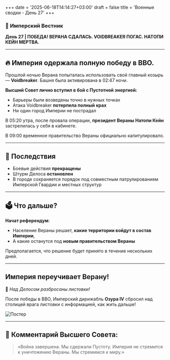 +++
date = '2025-06-18T14:14:27+03:00'
draft = false
title = 'Военные сводки - День 27'
+++

### 📜 **Имперский Вестник**

**День 27 | ПОБЕДА! ВЕРАНА СДАЛАСЬ. VOIDBREAKER ПОГАС. НАТOПИ КЕЙН МЕРТВА.**

---

## 🔥 **Империя одержала полную победу в ВВО.**

Прошлой ночью Верана попыталась использовать свой главный козырь — **Voidbreaker**. Башня была активирована в 02:47 ночи.

**Высший Совет лично вступил в бой с Пустотной энергией:**

* Барьеры были возведены точно в нужных точках
* Атака Voidbreaker **потерпела полный крах**
* Ни один город Империи не пострадал

В 05:20 утра, после провала операции, **президент Вераны Натопи Кейн** застрелилась у себя в кабинете.

В 09:00 временное правительство Вераны официально капитулировало.

---

## 🏴 **Последствия**

* Боевые действия **прекращены**
* Штурм Делоса **остановлен**
* В городе сохраняется порядок под совместным патрулированием Имперской Гвардии и местных структур

---

## 🗳️ **Что дальше?**

**Начат референдум**:

* Население Вераны решает, **какие территории войдут в состав Империи**,
* А какие останутся под **новым правительством Вераны**

Предполагается, что решение будет принято в течение нескольких дней.

---

## **Империя переучивает Верану!**
📃 *Над Делосом разбросаны листовки!*

После победы в ВВО, Имперский дирижабль **Озура IV** сбросил над столицей врага листовки с информацией, как жить дальше!

![Постер](/images/Poster.png)


---

## 🏅 **Комментарий Высшего Совета:**

> «Война завершена. Мы сдержали Пустоту. Империя не стремится к уничтожению Вераны. Мы стремимся к миру.»
